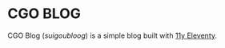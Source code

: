 # CGO BLOG
CGO Blog (*suigoubloog*) is a simple blog built with [11y Eleventy](https://github.com/11ty/eleventy).

